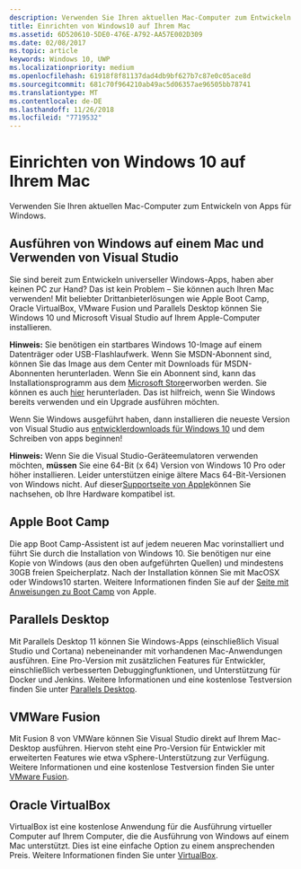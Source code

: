 ```yaml
---
description: Verwenden Sie Ihren aktuellen Mac-Computer zum Entwickeln von Apps für Windows.
title: Einrichten von Windows10 auf Ihrem Mac
ms.assetid: 6D520610-5DE0-476E-A792-AA57E002D309
ms.date: 02/08/2017
ms.topic: article
keywords: Windows 10, UWP
ms.localizationpriority: medium
ms.openlocfilehash: 61918f8f81137dad4db9bf627b7c87e0c05ace8d
ms.sourcegitcommit: 681c70f964210ab49ac5d06357ae96505bb78741
ms.translationtype: MT
ms.contentlocale: de-DE
ms.lasthandoff: 11/26/2018
ms.locfileid: "7719532"
---
```

# <a name="setting-up-your-mac-with-windows-10"></a>Einrichten von Windows 10 auf Ihrem Mac


Verwenden Sie Ihren aktuellen Mac-Computer zum Entwickeln von Apps für Windows.

## <a name="run-windows-on-your-mac-and-use-visual-studio"></a>Ausführen von Windows auf einem Mac und Verwenden von Visual Studio

Sie sind bereit zum Entwickeln universeller Windows-Apps, haben aber keinen PC zur Hand? Das ist kein Problem – Sie können auch Ihren Mac verwenden! Mit beliebter Drittanbieterlösungen wie Apple Boot Camp, Oracle VirtualBox, VMware Fusion und Parallels Desktop können Sie Windows 10 und Microsoft Visual Studio auf Ihrem Apple-Computer installieren.

**Hinweis:** Sie benötigen ein startbares Windows 10-Image auf einem Datenträger oder USB-Flashlaufwerk. Wenn Sie MSDN-Abonnent sind, können Sie das Image aus dem Center mit Downloads für MSDN-Abonnenten herunterladen. Wenn Sie ein Abonnent sind, kann das Installationsprogramm aus dem [Microsoft Store](http://apps.microsoft.com/windows/app)erworben werden. Sie können es auch [hier](http://go.microsoft.com/fwlink/?LinkId=623906) herunterladen. Das ist hilfreich, wenn Sie Windows bereits verwenden und ein Upgrade ausführen möchten.

Wenn Sie Windows ausgeführt haben, dann installieren die neueste Version von Visual Studio aus [entwicklerdownloads für Windows 10](https://developer.microsoft.com/en-us/windows/downloads) und dem Schreiben von apps beginnen!

**Hinweis:** Wenn Sie die Visual Studio-Geräteemulatoren verwenden möchten, **müssen** Sie eine 64-Bit (x 64) Version von Windows 10 Pro oder höher installieren. Leider unterstützen einige ältere Macs 64-Bit-Versionen von Windows nicht. Auf dieser[Supportseite von Apple](http://go.microsoft.com/fwlink/p/?LinkID=397959)können Sie nachsehen, ob Ihre Hardware kompatibel ist.

## <a name="apple-boot-camp"></a>Apple Boot Camp

Die app Boot Camp-Assistent ist auf jedem neueren Mac vorinstalliert und führt Sie durch die Installation von Windows 10. Sie benötigen nur eine Kopie von Windows (aus den oben aufgeführten Quellen) und mindestens 30GB freien Speicherplatz. Nach der Installation können Sie mit MacOSX oder Windows10 starten. Weitere Informationen finden Sie auf der [Seite mit Anweisungen zu Boot Camp](http://go.microsoft.com/fwlink/?LinkId=623912) von Apple.

## <a name="parallels-desktop"></a>Parallels Desktop

Mit Parallels Desktop 11 können Sie Windows-Apps (einschließlich Visual Studio und Cortana) nebeneinander mit vorhandenen Mac-Anwendungen ausführen. Eine Pro-Version mit zusätzlichen Features für Entwickler, einschließlich verbesserten Debuggingfunktionen, und Unterstützung für Docker und Jenkins. Weitere Informationen und eine kostenlose Testversion finden Sie unter [Parallels Desktop](http://go.microsoft.com/fwlink/p/?LinkId=281827).

## <a name="vmware-fusion"></a>VMWare Fusion

Mit Fusion 8 von VMWare können Sie Visual Studio direkt auf Ihrem Mac-Desktop ausführen. Hiervon steht eine Pro-Version für Entwickler mit erweiterten Features wie etwa vSphere-Unterstützung zur Verfügung. Weitere Informationen und eine kostenlose Testversion finden Sie unter [VMware Fusion](http://go.microsoft.com/fwlink/p/?LinkId=281826).

## <a name="oracle-virtualbox"></a>Oracle VirtualBox

VirtualBox ist eine kostenlose Anwendung für die Ausführung virtueller Computer auf Ihrem Computer, die die Ausführung von Windows auf einem Mac unterstützt. Dies ist eine einfache Option zu einem ansprechenden Preis. Weitere Informationen finden Sie unter [VirtualBox](http://go.microsoft.com/fwlink/p/?LinkId=280599).

